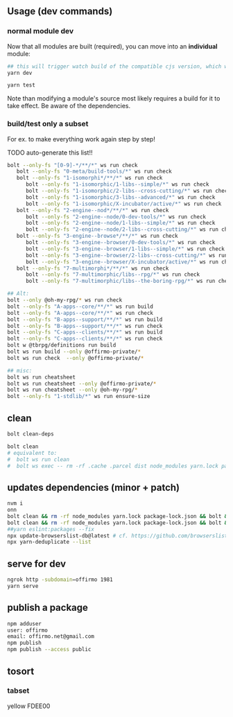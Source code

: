 
## Usage (dev commands)

### normal module dev

Now that all modules are built (required), you can move into an **individual** module:
```bash
## this will trigger watch build of the compatible cjs version, which works in all envs
yarn dev

yarn test
```

Note than modifying a module's source most likely requires a build for it to take effect.
Be aware of the dependencies.

### build/test only a subset

For ex. to make everything work again step by step!

TODO auto-generate this list!!
```bash
bolt --only-fs "[0-9]-*/**/*" ws run check
   bolt --only-fs "0-meta/build-tools/*" ws run check
   bolt --only-fs "1-isomorphi*/**/*" ws run check
      bolt --only-fs "1-isomorphic/1-libs--simple/*" ws run check
      bolt --only-fs "1-isomorphic/2-libs--cross-cutting/*" ws run check
      bolt --only-fs "1-isomorphic/3-libs--advanced/*" ws run check
      bolt --only-fs "1-isomorphic/X-incubator/active/*" ws run check
   bolt --only-fs "2-engine--nod*/**/*" ws run check
      bolt --only-fs "2-engine--node/0-dev-tools/*" ws run check
      bolt --only-fs "2-engine--node/1-libs--simple/*" ws run check
      bolt --only-fs "2-engine--node/2-libs--cross-cutting/*" ws run check
   bolt --only-fs "3-engine--browse*/**/*" ws run check
      bolt --only-fs "3-engine--browser/0-dev-tools/*" ws run check
      bolt --only-fs "3-engine--browser/1-libs--simple/*" ws run check
      bolt --only-fs "3-engine--browser/2-libs--cross-cutting/*" ws run check
      bolt --only-fs "3-engine--browser/X-incubator/active/*" ws run check
   bolt --only-fs "7-multimorphi*/**/*" ws run check
      bolt --only-fs "7-multimorphic/libs--rpg/*" ws run check
      bolt --only-fs "7-multimorphic/libs--the-boring-rpg/*" ws run check

## Alt:
bolt --only @oh-my-rpg/* ws run check
bolt --only-fs "A-apps--core/**/*" ws run build
bolt --only-fs "A-apps--core/**/*" ws run check
bolt --only-fs "B-apps--support/**/*" ws run build
bolt --only-fs "B-apps--support/**/*" ws run check
bolt --only-fs "C-apps--clients/**/*" ws run build
bolt --only-fs "C-apps--clients/**/*" ws run check
bolt w @tbrpg/definitions run build
bolt ws run build --only @offirmo-private/*
bolt ws run check  --only @offirmo-private/*

## misc:
bolt ws run cheatsheet
bolt ws run cheatsheet --only @offirmo-private/*
bolt ws run cheatsheet --only @oh-my-rpg/*
bolt --only-fs "1-stdlib/*" ws run ensure-size
```

## clean
```bash
bolt clean-deps

bolt clean
# equivalent to:
#  bolt ws run clean
#  bolt ws exec -- rm -rf .cache .parcel dist node_modules yarn.lock package-lock.json yarn-error.log
```

## updates dependencies (minor + patch)
```bash
nvm i
onn
bolt clean && rm -rf node_modules yarn.lock package-lock.json && bolt && yarn outdated     && bolt build
bolt clean && rm -rf node_modules yarn.lock package-lock.json && bolt && bolt build
##yarn eslint:packages --fix
npx update-browserslist-db@latest # cf. https://github.com/browserslist/browserslist#browsers-data-updating
npx yarn-deduplicate --list
```

## serve for dev
```bash
ngrok http -subdomain=offirmo 1981
yarn serve
```

## publish a package
```bash
npm adduser
user: offirmo
email: offirmo.net@gmail.com
npm publish
npm publish --access public
```


## tosort

### tabset

yellow FDEE00
